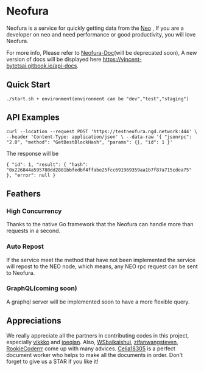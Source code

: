 # Neofura
Neofura is a service for quickly getting data from the [Neo](www.neo.org) , If you are a developer on neo and need performance or good productivity, you will love Neofura.

For more info, Please refer to [Neofura-Doc](https://neofura.readthedocs.io/en/latest/)(will be deprecated soon), A new version of docs will be displayed here https://vincent-bytetsai.gitbook.io/api-docs.

## Quick Start

``
./start.sh + environment(environment can be "dev","test","staging")
``

## API Examples

``
curl --location --request POST 'https://testneofura.ngd.network:444' \
--header 'Content-Type: application/json' \
--data-raw '{
"jsonrpc": "2.0",
"method": "GetBestBlockHash",
"params": {},
"id": 1
}'
``

The response will be 

``
{
"id": 1,
"result": {
"hash": "0x226844a595780dd2881bbfedbf4ffabe25fcc691969359aa1b7f87a715cdea75"
},
"error": null
}
``

## Feathers

### High Concurrency
Thanks to the native Go framework that the Neofura can handle more than  requests in a second.

### Auto Repost
If the service meet the method that have not been implemented the service will repost to the NEO node, which means, any NEO rpc request can be sent to Neofura.

### GraphQL(coming soon)
A graphql server will be implemented soon to have a more flexible query.

## Appreciations
We really appreciate all the partners in contributing codes in this project, especially [vikkko](https://github.com/vikkkko) and [joeqian](https://github.com/joeqian10/). Also, [WSbaikaishui](https://github.com/WSbaikaishui), [zifanwangsteven](https://github.com/zifanwangsteven), [RookieCoderrr](https://github.com/RookieCoderrr) come up with many advices. [Celia18305](https://github.com/Celia18305) is a perfect document worker who helps to make all the documents in order.
Don't forget to give us a STAR if you like it! 
